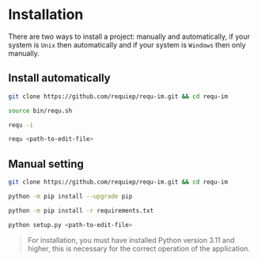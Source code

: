 # Installation
There are two ways to install a project: manually and automatically, if your system is `Unix` then automatically and if your system is `Windows` then only manually.

## Install automatically
```bash
git clone https://github.com/requiep/requ-im.git && cd requ-im

source bin/requ.sh

requ -i

requ <path-to-edit-file>
```

## Manual setting
```bash
git clone https://github.com/requiep/requ-im.git && cd requ-im

python -m pip install --upgrade pip

python -m pip install -r requirements.txt

python setup.py <path-to-edit-file>
```

> For installation, you must have installed Python version 3.11 and higher, this is necessary for the correct operation of the application.
